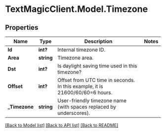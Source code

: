 # TextMagicClient.Model.Timezone
## Properties

Name | Type | Description | Notes
------------ | ------------- | ------------- | -------------
**Id** | **int?** | Internal timezone ID. | 
**Area** | **string** | Timezone area. | 
**Dst** | **int?** | Is daylight saving time used in this timezone? | 
**Offset** | **int?** | Offset from UTC time in seconds. In this example, it is 21600/60/60&#x3D;6 hours. | 
**_Timezone** | **string** | User-friendly timezone name (with spaces replaced by underscores). | 

[[Back to Model list]](../README.md#documentation-for-models) [[Back to API list]](../README.md#documentation-for-api-endpoints) [[Back to README]](../README.md)

